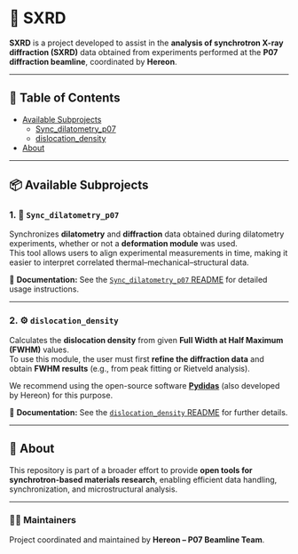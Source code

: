 # 🧩 SXRD

**SXRD** is a project developed to assist in the **analysis of synchrotron X-ray diffraction (SXRD)** data obtained from experiments performed at the **P07 diffraction beamline**, coordinated by **Hereon**.

---

## 📖 Table of Contents
- [Available Subprojects](#-available-subprojects)
  - [Sync_dilatometry_p07](./Sync_dilatometry_p07/README.md)
  - [dislocation_density](./dislocation_density/README.md)
- [About](#-about)

---

## 📦 Available Subprojects

### 1. 🔗 `Sync_dilatometry_p07`

Synchronizes **dilatometry** and **diffraction** data obtained during dilatometry experiments, whether or not a **deformation module** was used.  
This tool allows users to align experimental measurements in time, making it easier to interpret correlated thermal–mechanical–structural data.

📘 **Documentation:** See the [`Sync_dilatometry_p07` README](./Sync_dilatometry_p07/README.md) for detailed usage instructions.

---

### 2. ⚙️ `dislocation_density`

Calculates the **dislocation density** from given **Full Width at Half Maximum (FWHM)** values.  
To use this module, the user must first **refine the diffraction data** and obtain **FWHM results** (e.g., from peak fitting or Rietveld analysis).

We recommend using the open-source software **[Pydidas](https://github.com/hereon-GEMS/pydidas)** (also developed by Hereon) for this purpose.

📘 **Documentation:** See the [`dislocation_density` README](./dislocation_density/README.md) for further details.

---

## 🧠 About

This repository is part of a broader effort to provide **open tools for synchrotron-based materials research**, enabling efficient data handling, synchronization, and microstructural analysis.

---

### 🧑‍💻 Maintainers
Project coordinated and maintained by **Hereon – P07 Beamline Team**.



